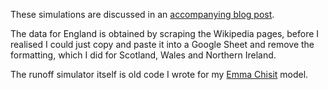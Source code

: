 These simulations are discussed in an [accompanying blog post](http://www.clintonboys.com/uk-av-sim/).

The data for England is obtained by scraping the Wikipedia pages, before I realised I could just copy and paste it into a Google Sheet and remove the formatting, which I did for Scotland, Wales and Northern Ireland. 

The runoff simulator itself is old code I wrote for my [Emma Chisit](https://github.com/clintonboys/emma-chisit-2019) model. 